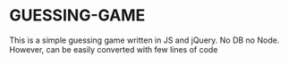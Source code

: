 # GUESSING-GAME
This is a simple guessing game written in JS and jQuery. 
No DB no Node. However, can be easily converted with few lines of code
